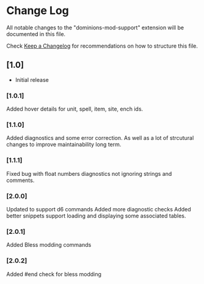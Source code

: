 # Change Log

All notable changes to the "dominions-mod-support" extension will be documented in this file.

Check [Keep a Changelog](http://keepachangelog.com/) for recommendations on how to structure this file.

## [1.0]

- Initial release

### [1.0.1]

Added hover details for unit, spell, item, site, ench ids. 

### [1.1.0]

Added diagnostics and some error correction. As well as a lot of strcutural changes to improve maintainability long term. 

### [1.1.1]

Fixed bug with float numbers diagnostics not ignoring strings and comments. 

### [2.0.0]

Updated to support d6 commands
Added more diagnostic checks
Added better snippets support loading and displaying some associated tables. 

### [2.0.1]

Added Bless modding commands

### [2.0.2]

Added #end check for bless modding